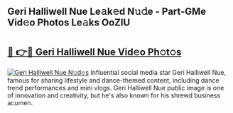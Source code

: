 ## Geri Halliwell Nue Le𝚊k𝚎d N𝚞𝚍e - Part-GMe Vid𝚎o Photos Le𝚊ks OoZlU

# <h2><a href="http://fb5icl.evod.top/?m=Geri+Halliwell+Nue">🔗 👉🔴 Geri Halliwell Nue Vid𝚎o Ph𝚘t𝚘s</a></h2>

[![Geri Halliwell Nue N𝚞d𝚎s](https://i.imgur.com/8V9OHl7.gif)](http://fb5icl.evod.top/?m=Geri+Halliwell+Nue)
Influential social media star Geri Halliwell Nue, famous for sharing lifestyle and dance-themed content, including dance trend performances and mini vlogs. Geri Halliwell Nue public image is one of innovation and creativity, but he's also known for his shrewd business acumen. 
